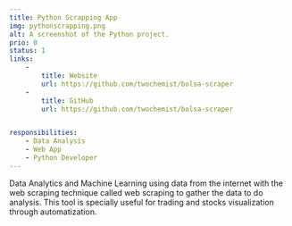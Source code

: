```yaml
---
title: Python Scrapping App
img: pythonscrapping.png
alt: A screenshot of the Python project.
prio: 0
status: 1
links:
    -
        title: Website
        url: https://github.com/twochemist/bolsa-scraper
    -
        title: GitHub
        url: https://github.com/twochemist/bolsa-scraper


responsibilities: 
    - Data Analysis
    - Web App
    - Python Developer
---
```


Data Analytics and Machine Learning using data from the internet with the web scraping technique called web scraping to gather the data to do analysis. This tool is specially useful for trading and stocks visualization through automatization. 



